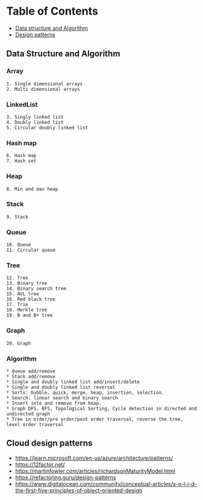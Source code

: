 # Table of Contents
- [Data structure and Algorithm](#DSA)
- [Design patterns](#CloudPatterns)
## Data Structure and Algorithm <a name="DSA"><a/>
### Array
    1. Single dimensional arrays 
    2. Multi dimensional arrays 
### LinkedList
    3. Singly linked list
    4. Doubly linked list
    5. Circular doubly linked list
### Hash map
    6. Hash map
    7. Hash set 
### Heap
    8. Min and max heap
### Stack
    9. Stack 
### Queue
    10. Queue 
    11. Circular queue
### Tree
    12. Tree
    13. Binary tree
    14. Binary search tree 
    15. AVL tree
    16. Red black tree 
    17. Trie 
    18. Merkle tree 
    19. B and B+ tree
### Graph
    20. Graph

### Algorithm
    * Queue add/remove
    * Stack add/remove
    * Single and doubly linked list add/insert/delete
    * Single and doubly linked list reversal 
    * Sorts: bubble, quick, merge, heap, insertion, selection.
    * Search: linear search and binary search 
    * Insert into and remove from heap.
    * Graph DFS, BFS, Topological Sorting, Cycle detection in directed and undirected graph 
    * Tree in order/pre order/post order traversal, reverse the tree, level order traversal 

## Cloud design patterns<a name="CloudPattterns"><a/>
*  https://learn.microsoft.com/en-us/azure/architecture/patterns/ 
*  https://12factor.net/
*  https://martinfowler.com/articles/richardsonMaturityModel.html
*  https://refactoring.guru/design-patterns
*  https://www.digitalocean.com/community/conceptual-articles/s-o-l-i-d-the-first-five-principles-of-object-oriented-design